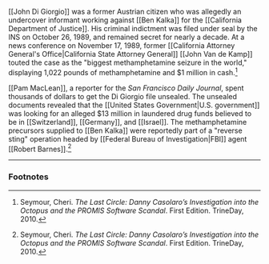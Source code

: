 [[John Di Giorgio]] was a former Austrian citizen who was allegedly an undercover informant working against [[Ben Kalka]] for the [[California Department of Justice]]. His criminal indictment was filed under seal by the INS on October 26, 1989, and remained secret for nearly a decade. At a news conference on November 17, 1989, former [[California Attorney General's Office|California State Attorney General]] [[John Van de Kamp]] touted the case as the "biggest methamphetamine seizure in the world," displaying 1,022 pounds of methamphetamine and $1 million in cash.[^1]

[[Pam MacLean]], a reporter for the *San Francisco Daily Journal*, spent thousands of dollars to get the Di Giorgio file unsealed. The unsealed documents revealed that the [[United States Government|U.S. government]] was looking for an alleged $13 million in laundered drug funds believed to be in [[Switzerland]], [[Germany]], and [[Israel]]. The methamphetamine precursors supplied to [[Ben Kalka]] were reportedly part of a "reverse sting" operation headed by [[Federal Bureau of Investigation|FBI]] agent [[Robert Barnes]].[^1]

---
### Footnotes

[^1]: Seymour, Cheri. *The Last Circle: Danny Casolaro’s Investigation into the Octopus and the PROMIS Software Scandal*. First Edition. TrineDay, 2010.
